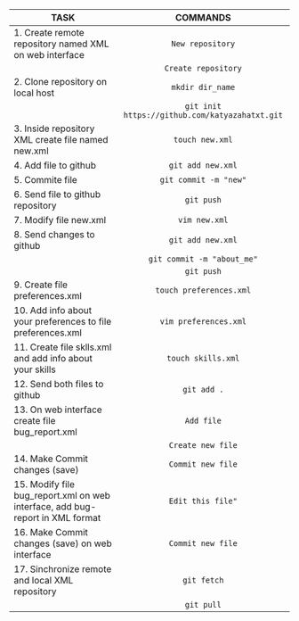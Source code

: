 |            TASK                                                                 |         COMMANDS                                  |
|---------------------------------------------------------------------------------|:-------------------------------------------------:|
| 1. Create remote repository named XML on web interface                          | ```New repository```                              |
|                                                                                 | ```Create repository```                           |
| 2. Clone repository on local host                                               | ```mkdir dir_name```                              |
|                                                                                 | ```git init https://github.com/katyazahatxt.git```|  
| 3. Inside repository XML create file named new.xml                              | ```touch new.xml```                               |
| 4. Add file to github                                                           | ```git add new.xml```                             |
| 5. Commite file                                                                 | ```git commit -m "new"```                         |
| 6. Send file to github repository                                               | ```git push```                                    |
| 7. Modify file new.xml                                                          | ```vim new.xml```                                 |
| 8. Send changes to github                                                       | ```git add new.xml```                             |
|                                                                                 | ```git commit -m "about_me"```                    |
|                                                                                 | ```git push```                                    |
| 9. Create file preferences.xml                                                  | ```touch preferences.xml```                       |
| 10. Add info about your preferences to file preferences.xml                     | ```vim preferences.xml```                         |
| 11. Create file sklls.xml and add info about your skills                        | ```touch skills.xml```                            |
| 12. Send both files to github                                                   | ```git add .```                                   | 
| 13. On web interface create file bug_report.xml                                 | ```Add file```                                    |
|                                                                                 | ```Create new file```                             |
| 14. Make Commit changes (save)                                                  | ```Commit new file```                             |
| 15. Modify file bug_report.xml on web interface, add bug-report in XML format   | ```Edit this file"```                             |
| 16. Make Commit changes (save) on web interface                                 | ```Commit new file```                             |
| 17. Sinchronize remote and local XML repository                                 | ```git fetch```                                   |
|                                                                                 | ```git pull```                                    |
